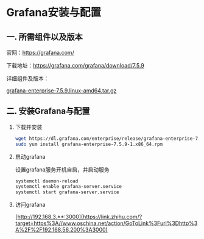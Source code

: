 # Grafana安装与配置

## 一. 所需组件以及版本

官网：https://grafana.com/

下载地址：https://grafana.com/grafana/download/7.5.9

详细组件及版本：

[grafana-enterprise-7.5.9.linux-amd64.tar.gz](https://dl.grafana.com/enterprise/release/grafana-enterprise-7.5.9.linux-amd64.tar.gz)



## 二. 安装Grafana与配置

1. 下载并安装

   ```sh
   wget https://dl.grafana.com/enterprise/release/grafana-enterprise-7.5.9-1.x86_64.rpm
   sudo yum install grafana-enterprise-7.5.9-1.x86_64.rpm
   ```



2. 启动grafana

   设置grafana服务开机自启，并启动服务

   ```sh
   systemctl daemon-reload
   systemctl enable grafana-server.service
   systemctl start grafana-server.service
   ```



3. 访问grafana

   [http://192.168.3.**:3000](https://link.zhihu.com/?target=https%3A//www.oschina.net/action/GoToLink%3Furl%3Dhttp%3A%2F%2F192.168.56.200%3A3000)
